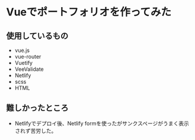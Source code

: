 # Vueでポートフォリオを作ってみた

## 使用しているもの

* vue.js
* vue-router
* Vuetify
* VeeValidate
* Netlify
* scss
* HTML

## 難しかったところ
* Netlifyでデプロイ後、Netlify formを使ったがサンクスページがうまく表示されず苦労した。




